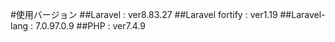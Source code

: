 #使用バージョン
##Laravel : ver8.83.27
##Laravel fortify : ver1.19
##Laravel-lang : 7.0.97.0.9
##PHP : ver7.4.9
